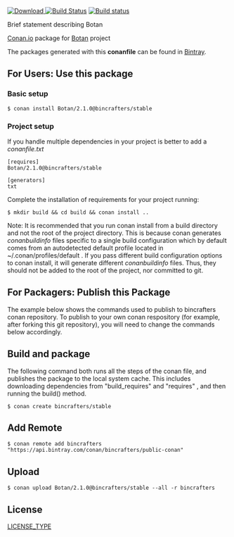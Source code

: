 [ ![Download](https://api.bintray.com/packages/bincrafters/public-conan/Botan%3Abincrafters/images/download.svg?version=2.1.0%3Astable) ](https://bintray.com/bincrafters/public-conan/Botan%3Abincrafters/2.1.0%3Astable/link)
[![Build Status](https://travis-ci.org/bincrafters/conan-Botan.svg?branch=stable%2F2.1.0)](https://travis-ci.org/bincrafters/conan-Botan)
[![Build status](https://ci.appveyor.com/api/projects/status/a5snyovachh6e8nh?svg=true)](https://ci.appveyor.com/project/BinCrafters/conan-Botan)

Brief statement describing Botan

[Conan.io](https://conan.io) package for [Botan](https://github.com/someauthor/Botan) project

The packages generated with this **conanfile** can be found in [Bintray](https://bintray.com/bincrafters/public-conan/Botan%3Abincrafters).

## For Users: Use this package

### Basic setup

    $ conan install Botan/2.1.0@bincrafters/stable

### Project setup

If you handle multiple dependencies in your project is better to add a *conanfile.txt*

    [requires]
    Botan/2.1.0@bincrafters/stable

    [generators]
    txt

Complete the installation of requirements for your project running:

    $ mkdir build && cd build && conan install ..

Note: It is recommended that you run conan install from a build directory and not the root of the project directory.  This is because conan generates *conanbuildinfo* files specific to a single build configuration which by default comes from an autodetected default profile located in ~/.conan/profiles/default .  If you pass different build configuration options to conan install, it will generate different *conanbuildinfo* files.  Thus, they should not be added to the root of the project, nor committed to git.

## For Packagers: Publish this Package

The example below shows the commands used to publish to bincrafters conan repository. To publish to your own conan respository (for example, after forking this git repository), you will need to change the commands below accordingly.

## Build and package

The following command both runs all the steps of the conan file, and publishes the package to the local system cache.  This includes downloading dependencies from "build_requires" and "requires" , and then running the build() method.

    $ conan create bincrafters/stable

## Add Remote

    $ conan remote add bincrafters "https://api.bintray.com/conan/bincrafters/public-conan"

## Upload

    $ conan upload Botan/2.1.0@bincrafters/stable --all -r bincrafters

## License
[LICENSE_TYPE](LICENSE)
